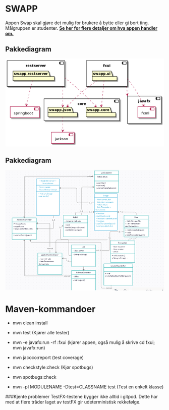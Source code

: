 # SWAPP
Appen Swap skal gjøre det mulig for brukere å bytte eller gi bort ting. Målgruppen er studenter.
**[Se her for flere detaljer om hva appen handler om.](OM_PROSJEKTET.md)**



## Pakkediagram

![Pakkediagram](diagram.png)

## Pakkediagram

![Klassediagram](klassediagram_fxui_core.png)

# Maven-kommandoer
- mvn clean install 

- mvn test (Kjører alle tester)

- mvn -e javafx:run -rf :fxui (kjører appen, også mulig å skrive cd fxui; mvn javafx:run)

- mvn jacoco:report (test coverage)

- mvn checkstyle:check  (Kjør spotbugs)

- mvn spotbugs:check
- mvn -pl MODULENAME -Dtest=CLASSNAME test  (Test en enkelt klasse)

###Kjente problemer
TestFX-testene bygger ikke alltid i gitpod. Dette har med at flere tråder laget av testFX gir udeterministisk rekkefølge.
